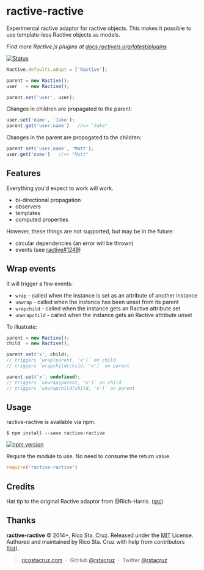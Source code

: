# ractive-ractive

Experimental ractive adaptor for ractive objects. This makes it possible to use 
template-less Ractive objects as models.

*Find more Ractive.js plugins at [docs.ractivejs.org/latest/plugins](http://docs.ractivejs.org/latest/plugins)*

[![Status](http://img.shields.io/travis/rstacruz/ractive-ractive/master.svg?style=flat)](https://travis-ci.org/rstacruz/ractive-ractive "See test builds")

```js
Ractive.defaults.adapt = ['Ractive'];

parent = new Ractive();
user   = new Ractive();

parent.set('user', user);
```

Changes in children are propagated to the parent:

```js
user.set('name', 'Jake');
parent.get('user.name')   //=> "Jake"
```

Changes in the parent are propagated to the children:

```js
parent.set('user.name', 'Matt');
user.get('name')   //=> "Matt"
```

## Features

Everything you'd expect to work will work.

 * bi-directional propagation
 * observers
 * templates
 * computed properties

However, these things are not supported, but may be in the future:

 * circular dependencies (an error will be thrown)
 * events (see [ractive#1249])

## Wrap events

It will trigger a few events:

 * `wrap` - called when the instance is set as an attribute of another instance
 * `unwrap` - called when the instance has been unset from its parent
 * `wrapchild` - called when the instance gets an Ractive attribute set
 * `unwrapchild` - called when the instance gets an Ractive attribute unset

To illustrate:

```js
parent = new Ractive();
child  = new Ractive();

parent.set('x', child);
// triggers `wrap(parent, 'x')` on child
// triggers `wrapchild(child, 'x')` on parent

parent.set('x', undefined);
// triggers `unwrap(parent, 'x')` on child
// triggers `unwrapchild(child, 'x')` on parent
```

## Usage

ractive-ractive is available via npm.

    $ npm install --save ractive-ractive

[![npm version](http://img.shields.io/npm/v/ractive-ractive.svg?style=flat)](https://npmjs.org/package/ractive-ractive "View this project on npm")

Require the module to use. No need to consume the return value.

```js
require('ractive-ractive')
```

## Credits

Hat tip to the original Ractive adaptor from @Rich-Harris.
([src](https://github.com/Rich-Harris/Ractive-plugins/blob/master/adaptors/Ractive.js))

## Thanks

**ractive-ractive** © 2014+, Rico Sta. Cruz. Released under the [MIT] License.<br>
Authored and maintained by Rico Sta. Cruz with help from contributors ([list][contributors]).

> [ricostacruz.com](http://ricostacruz.com) &nbsp;&middot;&nbsp;
> GitHub [@rstacruz](https://github.com/rstacruz) &nbsp;&middot;&nbsp;
> Twitter [@rstacruz](https://twitter.com/rstacruz)

[MIT]: http://mit-license.org/
[contributors]: http://github.com/rstacruz/ractive-ractive/contributors
[ractive#1249]: https://github.com/ractivejs/ractive/issues/1249 
